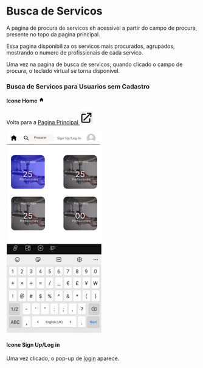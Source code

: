 # Busca de Servicos

A pagina de procura de servicos eh acessivel a partir do campo de procura,
presente no topo da pagina principal. 

Essa pagina disponibiliza os servicos mais procurados, agrupados, mostrando o numero de 
profissionais de cada servico.

Uma vez na pagina de busca de servicos, quando clicado o campo de procura, 
o teclado virtual se torna disponivel.

### Busca de Servicos para Usuarios sem Cadastro


#### Icone Home <img src="../../pictures/home.jpg" alt="Placeholder Image" style="height: 1em; vertical-align: vertical-align;">

Volta para a [Pagina Principal <img src="../../pictures/external-link-icon.png" style="height: 7%; width:7%; vertical-align:vertical-align;">](../../paginas/pagina_principal/pagina_principal.md)

![](pictures/busca_sem_cadastro.jpg)


#### Icone Sign Up/Log in

Uma vez clicado, o pop-up de [login](../../popups/login/login.md) aparece.

